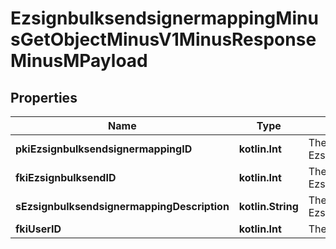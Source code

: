
# EzsignbulksendsignermappingMinusGetObjectMinusV1MinusResponseMinusMPayload

## Properties
Name | Type | Description | Notes
------------ | ------------- | ------------- | -------------
**pkiEzsignbulksendsignermappingID** | **kotlin.Int** | The unique ID of the Ezsignbulksendsignermapping | 
**fkiEzsignbulksendID** | **kotlin.Int** | The unique ID of the Ezsignbulksend | 
**sEzsignbulksendsignermappingDescription** | **kotlin.String** | The description of the Ezsignbulksendsignermapping | 
**fkiUserID** | **kotlin.Int** | The unique ID of the User |  [optional]



